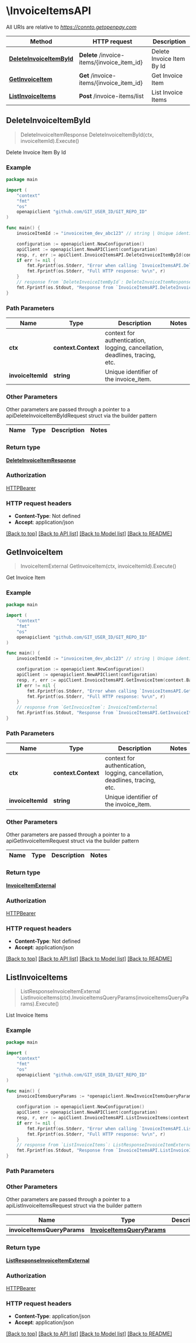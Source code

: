 # \InvoiceItemsAPI

All URIs are relative to *https://connto.getopenpay.com*

Method | HTTP request | Description
------------- | ------------- | -------------
[**DeleteInvoiceItemById**](InvoiceItemsAPI.md#DeleteInvoiceItemById) | **Delete** /invoice-items/{invoice_item_id} | Delete Invoice Item By Id
[**GetInvoiceItem**](InvoiceItemsAPI.md#GetInvoiceItem) | **Get** /invoice-items/{invoice_item_id} | Get Invoice Item
[**ListInvoiceItems**](InvoiceItemsAPI.md#ListInvoiceItems) | **Post** /invoice-items/list | List Invoice Items



## DeleteInvoiceItemById

> DeleteInvoiceItemResponse DeleteInvoiceItemById(ctx, invoiceItemId).Execute()

Delete Invoice Item By Id

### Example

```go
package main

import (
    "context"
    "fmt"
    "os"
    openapiclient "github.com/GIT_USER_ID/GIT_REPO_ID"
)

func main() {
    invoiceItemId := "invoiceitem_dev_abc123" // string | Unique identifier of the invoice_item.

    configuration := openapiclient.NewConfiguration()
    apiClient := openapiclient.NewAPIClient(configuration)
    resp, r, err := apiClient.InvoiceItemsAPI.DeleteInvoiceItemById(context.Background(), invoiceItemId).Execute()
    if err != nil {
        fmt.Fprintf(os.Stderr, "Error when calling `InvoiceItemsAPI.DeleteInvoiceItemById``: %v\n", err)
        fmt.Fprintf(os.Stderr, "Full HTTP response: %v\n", r)
    }
    // response from `DeleteInvoiceItemById`: DeleteInvoiceItemResponse
    fmt.Fprintf(os.Stdout, "Response from `InvoiceItemsAPI.DeleteInvoiceItemById`: %v\n", resp)
}
```

### Path Parameters


Name | Type | Description  | Notes
------------- | ------------- | ------------- | -------------
**ctx** | **context.Context** | context for authentication, logging, cancellation, deadlines, tracing, etc.
**invoiceItemId** | **string** | Unique identifier of the invoice_item. | 

### Other Parameters

Other parameters are passed through a pointer to a apiDeleteInvoiceItemByIdRequest struct via the builder pattern


Name | Type | Description  | Notes
------------- | ------------- | ------------- | -------------


### Return type

[**DeleteInvoiceItemResponse**](DeleteInvoiceItemResponse.md)

### Authorization

[HTTPBearer](../README.md#HTTPBearer)

### HTTP request headers

- **Content-Type**: Not defined
- **Accept**: application/json

[[Back to top]](#) [[Back to API list]](../README.md#documentation-for-api-endpoints)
[[Back to Model list]](../README.md#documentation-for-models)
[[Back to README]](../README.md)


## GetInvoiceItem

> InvoiceItemExternal GetInvoiceItem(ctx, invoiceItemId).Execute()

Get Invoice Item

### Example

```go
package main

import (
    "context"
    "fmt"
    "os"
    openapiclient "github.com/GIT_USER_ID/GIT_REPO_ID"
)

func main() {
    invoiceItemId := "invoiceitem_dev_abc123" // string | Unique identifier of the invoice_item.

    configuration := openapiclient.NewConfiguration()
    apiClient := openapiclient.NewAPIClient(configuration)
    resp, r, err := apiClient.InvoiceItemsAPI.GetInvoiceItem(context.Background(), invoiceItemId).Execute()
    if err != nil {
        fmt.Fprintf(os.Stderr, "Error when calling `InvoiceItemsAPI.GetInvoiceItem``: %v\n", err)
        fmt.Fprintf(os.Stderr, "Full HTTP response: %v\n", r)
    }
    // response from `GetInvoiceItem`: InvoiceItemExternal
    fmt.Fprintf(os.Stdout, "Response from `InvoiceItemsAPI.GetInvoiceItem`: %v\n", resp)
}
```

### Path Parameters


Name | Type | Description  | Notes
------------- | ------------- | ------------- | -------------
**ctx** | **context.Context** | context for authentication, logging, cancellation, deadlines, tracing, etc.
**invoiceItemId** | **string** | Unique identifier of the invoice_item. | 

### Other Parameters

Other parameters are passed through a pointer to a apiGetInvoiceItemRequest struct via the builder pattern


Name | Type | Description  | Notes
------------- | ------------- | ------------- | -------------


### Return type

[**InvoiceItemExternal**](InvoiceItemExternal.md)

### Authorization

[HTTPBearer](../README.md#HTTPBearer)

### HTTP request headers

- **Content-Type**: Not defined
- **Accept**: application/json

[[Back to top]](#) [[Back to API list]](../README.md#documentation-for-api-endpoints)
[[Back to Model list]](../README.md#documentation-for-models)
[[Back to README]](../README.md)


## ListInvoiceItems

> ListResponseInvoiceItemExternal ListInvoiceItems(ctx).InvoiceItemsQueryParams(invoiceItemsQueryParams).Execute()

List Invoice Items

### Example

```go
package main

import (
    "context"
    "fmt"
    "os"
    openapiclient "github.com/GIT_USER_ID/GIT_REPO_ID"
)

func main() {
    invoiceItemsQueryParams := *openapiclient.NewInvoiceItemsQueryParams() // InvoiceItemsQueryParams | 

    configuration := openapiclient.NewConfiguration()
    apiClient := openapiclient.NewAPIClient(configuration)
    resp, r, err := apiClient.InvoiceItemsAPI.ListInvoiceItems(context.Background()).InvoiceItemsQueryParams(invoiceItemsQueryParams).Execute()
    if err != nil {
        fmt.Fprintf(os.Stderr, "Error when calling `InvoiceItemsAPI.ListInvoiceItems``: %v\n", err)
        fmt.Fprintf(os.Stderr, "Full HTTP response: %v\n", r)
    }
    // response from `ListInvoiceItems`: ListResponseInvoiceItemExternal
    fmt.Fprintf(os.Stdout, "Response from `InvoiceItemsAPI.ListInvoiceItems`: %v\n", resp)
}
```

### Path Parameters



### Other Parameters

Other parameters are passed through a pointer to a apiListInvoiceItemsRequest struct via the builder pattern


Name | Type | Description  | Notes
------------- | ------------- | ------------- | -------------
 **invoiceItemsQueryParams** | [**InvoiceItemsQueryParams**](InvoiceItemsQueryParams.md) |  | 

### Return type

[**ListResponseInvoiceItemExternal**](ListResponseInvoiceItemExternal.md)

### Authorization

[HTTPBearer](../README.md#HTTPBearer)

### HTTP request headers

- **Content-Type**: application/json
- **Accept**: application/json

[[Back to top]](#) [[Back to API list]](../README.md#documentation-for-api-endpoints)
[[Back to Model list]](../README.md#documentation-for-models)
[[Back to README]](../README.md)


